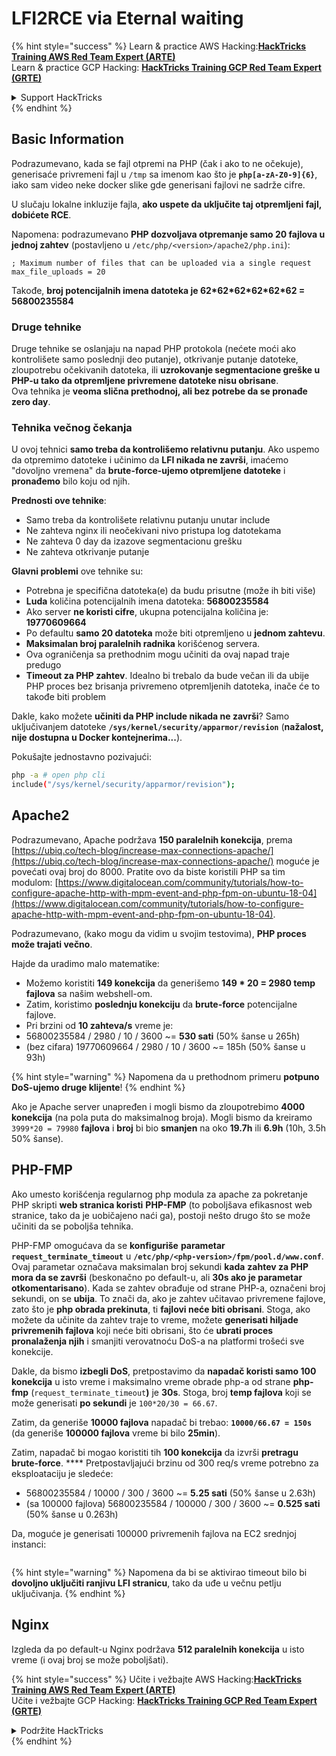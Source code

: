 # LFI2RCE via Eternal waiting

{% hint style="success" %}
Learn & practice AWS Hacking:<img src="/.gitbook/assets/arte.png" alt="" data-size="line">[**HackTricks Training AWS Red Team Expert (ARTE)**](https://training.hacktricks.xyz/courses/arte)<img src="/.gitbook/assets/arte.png" alt="" data-size="line">\
Learn & practice GCP Hacking: <img src="/.gitbook/assets/grte.png" alt="" data-size="line">[**HackTricks Training GCP Red Team Expert (GRTE)**<img src="/.gitbook/assets/grte.png" alt="" data-size="line">](https://training.hacktricks.xyz/courses/grte)

<details>

<summary>Support HackTricks</summary>

* Check the [**subscription plans**](https://github.com/sponsors/carlospolop)!
* **Join the** 💬 [**Discord group**](https://discord.gg/hRep4RUj7f) or the [**telegram group**](https://t.me/peass) or **follow** us on **Twitter** 🐦 [**@hacktricks\_live**](https://twitter.com/hacktricks\_live)**.**
* **Share hacking tricks by submitting PRs to the** [**HackTricks**](https://github.com/carlospolop/hacktricks) and [**HackTricks Cloud**](https://github.com/carlospolop/hacktricks-cloud) github repos.

</details>
{% endhint %}

## Basic Information

Podrazumevano, kada se fajl otpremi na PHP (čak i ako to ne očekuje), generisaće privremeni fajl u `/tmp` sa imenom kao što je **`php[a-zA-Z0-9]{6}`**, iako sam video neke docker slike gde generisani fajlovi ne sadrže cifre.

U slučaju lokalne inkluzije fajla, **ako uspete da uključite taj otpremljeni fajl, dobićete RCE**.

Napomena: podrazumevano **PHP dozvoljava otpremanje samo 20 fajlova u jednoj zahtev** (postavljeno u `/etc/php/<version>/apache2/php.ini`):
```
; Maximum number of files that can be uploaded via a single request
max_file_uploads = 20
```
Takođe, **broj potencijalnih imena datoteka je 62\*62\*62\*62\*62\*62 = 56800235584**

### Druge tehnike

Druge tehnike se oslanjaju na napad PHP protokola (nećete moći ako kontrolišete samo poslednji deo putanje), otkrivanje putanje datoteke, zloupotrebu očekivanih datoteka, ili **uzrokovanje segmentacione greške u PHP-u tako da otpremljene privremene datoteke nisu obrisane**.\
Ova tehnika je **veoma slična prethodnoj, ali bez potrebe da se pronađe zero day**.

### Tehnika večnog čekanja

U ovoj tehnici **samo treba da kontrolišemo relativnu putanju**. Ako uspemo da otpremimo datoteke i učinimo da **LFI nikada ne završi**, imaćemo "dovoljno vremena" da **brute-force-ujemo otpremljene datoteke** i **pronađemo** bilo koju od njih.

**Prednosti ove tehnike**:

* Samo treba da kontrolišete relativnu putanju unutar include
* Ne zahteva nginx ili neočekivani nivo pristupa log datotekama
* Ne zahteva 0 day da izazove segmentacionu grešku
* Ne zahteva otkrivanje putanje

**Glavni problemi** ove tehnike su:

* Potrebna je specifična datoteka(e) da budu prisutne (može ih biti više)
* **Luda** količina potencijalnih imena datoteka: **56800235584**
* Ako server **ne koristi cifre**, ukupna potencijalna količina je: **19770609664**
* Po defaultu **samo 20 datoteka** može biti otpremljeno u **jednom zahtevu**.
* **Maksimalan broj paralelnih radnika** korišćenog servera.
* Ova ograničenja sa prethodnim mogu učiniti da ovaj napad traje predugo
* **Timeout za PHP zahtev**. Idealno bi trebalo da bude večan ili da ubije PHP proces bez brisanja privremeno otpremljenih datoteka, inače će to takođe biti problem

Dakle, kako možete **učiniti da PHP include nikada ne završi**? Samo uključivanjem datoteke **`/sys/kernel/security/apparmor/revision`** (**nažalost, nije dostupna u Docker kontejnerima...**).

Pokušajte jednostavno pozivajući:
```bash
php -a # open php cli
include("/sys/kernel/security/apparmor/revision");
```
## Apache2

Podrazumevano, Apache podržava **150 paralelnih konekcija**, prema [https://ubiq.co/tech-blog/increase-max-connections-apache/](https://ubiq.co/tech-blog/increase-max-connections-apache/) moguće je povećati ovaj broj do 8000. Pratite ovo da biste koristili PHP sa tim modulom: [https://www.digitalocean.com/community/tutorials/how-to-configure-apache-http-with-mpm-event-and-php-fpm-on-ubuntu-18-04](https://www.digitalocean.com/community/tutorials/how-to-configure-apache-http-with-mpm-event-and-php-fpm-on-ubuntu-18-04).

Podrazumevano, (kako mogu da vidim u svojim testovima), **PHP proces može trajati večno**.

Hajde da uradimo malo matematike:

* Možemo koristiti **149 konekcija** da generišemo **149 \* 20 = 2980 temp fajlova** sa našim webshell-om.
* Zatim, koristimo **poslednju konekciju** da **brute-force** potencijalne fajlove.
* Pri brzini od **10 zahteva/s** vreme je:
* 56800235584 / 2980 / 10 / 3600 \~= **530 sati** (50% šanse u 265h)
* (bez cifara) 19770609664 / 2980 / 10 / 3600 \~= 185h (50% šanse u 93h)

{% hint style="warning" %}
Napomena da u prethodnom primeru **potpuno DoS-ujemo druge klijente**!
{% endhint %}

Ako je Apache server unapređen i mogli bismo da zloupotrebimo **4000 konekcija** (na pola puta do maksimalnog broja). Mogli bismo da kreiramo `3999*20 = 79980` **fajlova** i **broj** bi bio **smanjen** na oko **19.7h** ili **6.9h** (10h, 3.5h 50% šanse).

## PHP-FMP

Ako umesto korišćenja regularnog php modula za apache za pokretanje PHP skripti **web stranica koristi** **PHP-FMP** (to poboljšava efikasnost web stranice, tako da je uobičajeno naći ga), postoji nešto drugo što se može učiniti da se poboljša tehnika.

PHP-FMP omogućava da se **konfiguriše** **parametar** **`request_terminate_timeout`** u **`/etc/php/<php-version>/fpm/pool.d/www.conf`**.\
Ovaj parametar označava maksimalan broj sekundi **kada** **zahtev za PHP mora da se završi** (beskonačno po default-u, ali **30s ako je parametar otkomentarisano**). Kada se zahtev obrađuje od strane PHP-a, označeni broj sekundi, on se **ubija**. To znači da, ako je zahtev učitavao privremene fajlove, zato što je **php obrada prekinuta**, ti **fajlovi neće biti obrisani**. Stoga, ako možete da učinite da zahtev traje to vreme, možete **generisati hiljade privremenih fajlova** koji neće biti obrisani, što će **ubrati proces pronalaženja njih** i smanjiti verovatnoću DoS-a na platformi trošeći sve konekcije.

Dakle, da bismo **izbegli DoS**, pretpostavimo da **napadač koristi samo 100 konekcija** u isto vreme i maksimalno vreme obrade php-a od strane **php-fmp** (`request_terminate_timeout`**)** je **30s**. Stoga, broj **temp fajlova** koji se može generisati **po sekundi** je `100*20/30 = 66.67`.

Zatim, da generiše **10000 fajlova** napadač bi trebao: **`10000/66.67 = 150s`** (da generiše **100000 fajlova** vreme bi bilo **25min**).

Zatim, napadač bi mogao koristiti tih **100 konekcija** da izvrši **pretragu brute-force**. \*\*\*\* Pretpostavljajući brzinu od 300 req/s vreme potrebno za eksploataciju je sledeće:

* 56800235584 / 10000 / 300 / 3600 \~= **5.25 sati** (50% šanse u 2.63h)
* (sa 100000 fajlova) 56800235584 / 100000 / 300 / 3600 \~= **0.525 sati** (50% šanse u 0.263h)

Da, moguće je generisati 100000 privremenih fajlova na EC2 srednjoj instanci:

<figure><img src="../../.gitbook/assets/image (240).png" alt=""><figcaption></figcaption></figure>

{% hint style="warning" %}
Napomena da bi se aktivirao timeout bilo bi **dovoljno uključiti ranjivu LFI stranicu**, tako da uđe u večnu petlju uključivanja.
{% endhint %}

## Nginx

Izgleda da po default-u Nginx podržava **512 paralelnih konekcija** u isto vreme (i ovaj broj se može poboljšati).

{% hint style="success" %}
Učite i vežbajte AWS Hacking:<img src="/.gitbook/assets/arte.png" alt="" data-size="line">[**HackTricks Training AWS Red Team Expert (ARTE)**](https://training.hacktricks.xyz/courses/arte)<img src="/.gitbook/assets/arte.png" alt="" data-size="line">\
Učite i vežbajte GCP Hacking: <img src="/.gitbook/assets/grte.png" alt="" data-size="line">[**HackTricks Training GCP Red Team Expert (GRTE)**<img src="/.gitbook/assets/grte.png" alt="" data-size="line">](https://training.hacktricks.xyz/courses/grte)

<details>

<summary>Podržite HackTricks</summary>

* Proverite [**planove pretplate**](https://github.com/sponsors/carlospolop)!
* **Pridružite se** 💬 [**Discord grupi**](https://discord.gg/hRep4RUj7f) ili [**telegram grupi**](https://t.me/peass) ili **pratite** nas na **Twitter-u** 🐦 [**@hacktricks\_live**](https://twitter.com/hacktricks\_live)**.**
* **Podelite hakerske trikove slanjem PR-ova na** [**HackTricks**](https://github.com/carlospolop/hacktricks) i [**HackTricks Cloud**](https://github.com/carlospolop/hacktricks-cloud) github repozitorijume.

</details>
{% endhint %}
